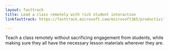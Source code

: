 ```yaml
---
layout: fasttrack
title: Lead a class remotely with rich student interaction
linkfasttrack: https://fasttrack.microsoft.com/microsoft365/productivitylibrary/Lead-a-class-remotely-with-rich-student-interaction 

---
```

Teach a class remotely without sacrificing engagement from students, while making sure they all have the necessary lesson materials wherever they are.